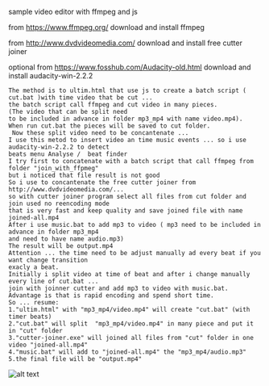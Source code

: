 sample video editor with ffmpeg and js

from https://www.ffmpeg.org/ download and install ffmpeg

from http://www.dvdvideomedia.com/ download and install free cutter joiner

optional from https://www.fosshub.com/Audacity-old.html download and install audacity-win-2.2.2

    The method is to ultim.html that use js to create a batch script ( cut.bat )with time video that be cut ...
    the batch script call ffmpeg and cut video in many pieces. 
    (The video that can be split need
    to be included in advance in folder mp3_mp4 with name video.mp4). 
    When run cut.bat the pieces will be saved to cut folder.
     Now these split video need to be concantenate ... 
    I use this metod to insert video an time music events ... so i use audacity-win-2.2.2 to detect
    beats menu Analyse /  beat finder 
    I try first to concatenate with a batch script that call ffmpeg from folder "join_with_ffpmeg" 
    but i noticed that file result is not good
    So i use to concantenate the free cutter joiner from http://www.dvdvideomedia.com/... 
    so with cutter joiner program select all files from cut folder and join used no reencoding mode 
    that is very fast and keep quality and save joined file with name joined-all.mp4
    After i use music.bat to add mp3 to video ( mp3 need to be included in advance in folder mp3_mp4 
    and need to have name audio.mp3)
    The result will be output.mp4
    Attention ... the time need to be adjust manually ad every beat if you want change transition 
    exacly a beat.
    Initially i split video at time of beat and after i change manually every line of cut.bat ...
    join with joinner cutter and add mp3 to video with music.bat.
    Advantage is that is rapid encoding and spend short time.
    So ... resume:
    1."ultim.html" with "mp3_mp4/video.mp4" will create "cut.bat" (with timer beats)
    2."cut.bat" will split  "mp3_mp4/video.mp4" in many piece and put it in "cut" folder
    3."cutter-joiner.exe" will joined all files from "cut" folder in one video "joined-all.mp4"
    4."music.bat" will add to "joined-all.mp4" the "mp3_mp4/audio.mp3"
    5.the final file will be "output.mp4" 
    
    
![alt text](https://github.com/costycnc/manual-video-editor/blob/master/edit-video-clamp/github.jpg)

